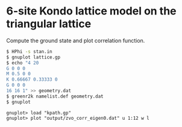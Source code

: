 # 6-site Kondo lattice model on the triangular lattice

Compute the ground state and plot correlation function.

``` bash
$ HPhi -s stan.in
$ gnuplot lattice.gp
$ echo "4 20
G 0 0 0
M 0.5 0 0
K 0.66667 0.33333 0
G 0 0 0
16 16 1" >> geometry.dat
$ greenr2k namelist.def geometry.dat
$ gnuplot
```

``` gnuplot
gnuplot> load "kpath.gp"
gnuplot> plot "output/zvo_corr_eigen0.dat" u 1:12 w l
```
